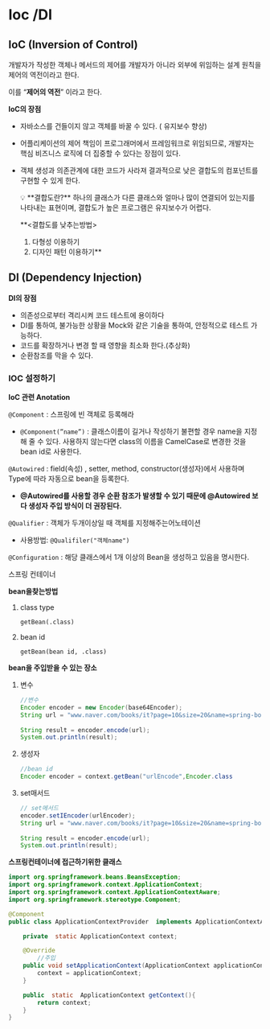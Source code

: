 # Ioc /DI

## IoC (Inversion of Control)

개발자가 작성한 객체나 메서드의 제어를 개발자가 아니라 외부에 위임하는 설계 원칙을 제어의 역전이라고 한다.

이를 “**제어의 역전**” 이라고 한다.

**IoC의 장점**

- 자바소스를 건들이지 않고 객체를 바꿀 수 있다. ( 유지보수 향상)
- 어플리케이션의 제어 책임이 프로그래머에서 프레임워크로 위임되므로, 개발자는 핵심 비즈니스 로직에 더 집중할 수 있다는 장점이 있다.
- 객체 생성과 의존관계에 대한 코드가 사라져 결과적으로 낮은 결합도의 컴포넌트를 구현할 수 있게 한다.
    
    <aside>
    💡 **결합도란?**
    하나의 클래스가 다른 클래스와 얼마나 많이 연결되어 있는지를 나타내는 표현이며, 결합도가 높은 프로그램은 유지보수가 어렵다.
    
    **<결합도를 낮추는방법>
    1. 다형성 이용하기
    2. 디자인 패턴 이용하기**
    
    </aside>
    






## DI (Dependency Injection)

**DI의 장점**

- 의존성으로부터 격리시켜 코드 테스트에 용이하다
- DI를 통하여, 불가능한 상황을 Mock와 같은 기술을 통하여, 안정적으로 테스트 가능하다.
- 코드를 확장하거나 변경 할 때 영향을 최소화 한다.(추상화)
- 순환참조를 막을 수 있다.

### IOC 설정하기

**IoC 관련 Anotation**

`@Component` : 스프링에 빈 객체로 등록해라 

- `@Component(”name”)` : 클래스이름이 길거나 작성하기 불편할 경우 name을 지정해 줄 수 있다. 사용하지 않는다면 class의 이름을 CamelCase로 변경한 것을 bean id로 사용한다.

`@Autowired` : field(속성) , setter, method, constructor(생성자)에서 사용하며 Type에 따라 자동으로 bean을 등록한다.

- **@Autowired를 사용할 경우 순환 참조가 발생할 수 있기 때문에 @Autowired 보다 생성자 주입 방식이 더 권장된다.**

`@Qualifier` : 객체가 두개이상일 때 객체를 지정해주는어노테이션

- 사용방법: `@Qualifiler("객체name")`

`@Configuration` : 해당 클래스에서 1개 이상의 Bean을 생성하고 있음을 명시한다.

스프링 컨테이너

**bean을찾는방법**

1. class type 
    
    `getBean(.class)`  
    
2. bean id
    
    `getBean(bean id, .class)`
    

**bean을 주입받을 수 있는 장소**

1. 변수
    
    ```java
    //변수
    Encoder encoder = new Encoder(base64Encoder);
    String url = "www.naver.com/books/it?page=10&size=20&name=spring-boot";
            
    String result = encoder.encode(url);
    System.out.println(result);
    ```
    
2. 생성자
    
    ```java
    //bean id
    Encoder encoder = context.getBean("urlEncode",Encoder.class
    ```
    
3. set매서드
    
    ```java
    // set메서드
    encoder.setIEncoder(urlEncoder);
    String url = "www.naver.com/books/it?page=10&size=20&name=spring-boot";
            
    String result = encoder.encode(url);
    System.out.println(result);
    ```
    

**스프링컨테이너에 접근하기위한 클래스**

```java
import org.springframework.beans.BeansException;
import org.springframework.context.ApplicationContext;
import org.springframework.context.ApplicationContextAware;
import org.springframework.stereotype.Component;

@Component
public class ApplicationContextProvider  implements ApplicationContextAware {

    private  static ApplicationContext context;

    @Override
		//주입
    public void setApplicationContext(ApplicationContext applicationContext) throws BeansException {
        context = applicationContext;
    }

    public  static  ApplicationContext getContext(){
        return context;
    }
}
```